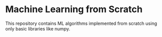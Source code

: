 # Machine Learning from Scratch

This repository contains ML algorithms implemented from scratch using only basic libraries like numpy. 
